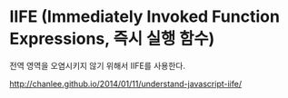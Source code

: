 IIFE (Immediately Invoked Function Expressions, 즉시 실행 함수)
==================

전역 영역을 오염시키지 않기 위해서 IIFE를 사용한다.

http://chanlee.github.io/2014/01/11/understand-javascript-iife/
